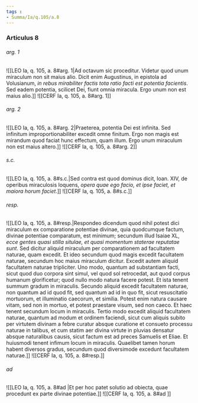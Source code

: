 ```yaml
---
tags : 
- Summa/Ia/q.105/a.8
---
```


### Articulus 8

###### arg. 1
![[LEO Ia, q. 105, a. 8#arg. 1|Ad octavum sic proceditur. Videtur quod unum miraculum non sit maius alio. Dicit enim Augustinus, in epistola ad Volusianum, *in rebus mirabiliter factis tota ratio facti est potentia facientis*. Sed eadem potentia, scilicet Dei, fiunt omnia miracula. Ergo unum non est maius alio.]]
![[CERF Ia, q. 105, a. 8#arg. 1]]

###### arg. 2
![[LEO Ia, q. 105, a. 8#arg. 2|Praeterea, potentia Dei est infinita. Sed infinitum improportionabiliter excedit omne finitum. Ergo non magis est mirandum quod faciat hunc effectum, quam illum. Ergo unum miraculum non est maius altero.]]
![[CERF Ia, q. 105, a. 8#arg. 2]]

###### s.c.
![[LEO Ia, q. 105, a. 8#s.c.|Sed contra est quod dominus dicit, Ioan. XIV, de operibus miraculosis loquens, *opera quae ego facio, et ipse faciet, et maiora horum faciet*.]]
![[CERF Ia, q. 105, a. 8#s.c.]]

###### resp.
![[LEO Ia, q. 105, a. 8#resp.|Respondeo dicendum quod nihil potest dici miraculum ex comparatione potentiae divinae, quia quodcumque factum, divinae potentiae comparatum, est minimum; secundum illud Isaiae XL, *ecce gentes quasi stilla situlae, et quasi momentum staterae reputatae sunt*. Sed dicitur aliquid miraculum per comparationem ad facultatem naturae, quam excedit. Et ideo secundum quod magis excedit facultatem naturae, secundum hoc maius miraculum dicitur. Excedit autem aliquid facultatem naturae tripliciter. Uno modo, quantum ad substantiam facti, sicut quod duo corpora sint simul, vel quod sol retrocedat, aut quod corpus humanum glorificetur; quod nullo modo natura facere potest. Et ista tenent summum gradum in miraculis. Secundo aliquid excedit facultatem naturae, non quantum ad id quod fit, sed quantum ad id in quo fit, sicut resuscitatio mortuorum, et illuminatio caecorum, et similia. Potest enim natura causare vitam, sed non in mortuo, et potest praestare visum, sed non caeco. Et haec tenent secundum locum in miraculis. Tertio modo excedit aliquid facultatem naturae, quantum ad modum et ordinem faciendi, sicut cum aliquis subito per virtutem divinam a febre curatur absque curatione et consueto processu naturae in talibus, et cum statim aer divina virtute in pluvias densatur absque naturalibus causis, sicut factum est ad preces Samuelis et Eliae. Et huiusmodi tenent infimum locum in miraculis. Quaelibet tamen horum habent diversos gradus, secundum quod diversimode excedunt facultatem naturae.]]
![[CERF Ia, q. 105, a. 8#resp.]]

###### ad 
![[LEO Ia, q. 105, a. 8#ad |Et per hoc patet solutio ad obiecta, quae procedunt ex parte divinae potentiae.]]
![[CERF Ia, q. 105, a. 8#ad ]]

